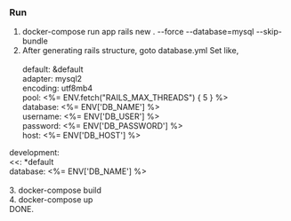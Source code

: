 ### Run<br/>
1. docker-compose run app rails new . --force --database=mysql --skip-bundle
2. After generating rails structure, goto database.yml
   Set like, <br/> <br/>
  default: &default <br/>
  adapter: mysql2 <br/>
  encoding: utf8mb4 <br/>
  pool: <%= ENV.fetch("RAILS_MAX_THREADS") { 5 } %> <br/>
  database: <%= ENV['DB_NAME'] %> <br/>
  username: <%= ENV['DB_USER'] %> <br/>
  password: <%= ENV['DB_PASSWORD'] %> <br/>
  host: <%= ENV['DB_HOST'] %> <br/>

  development: <br/>
    <<: *default <br/>
    database: <%= ENV['DB_NAME'] %> <br/>
<br/>
3. docker-compose build <br>
4. docker-compose up <br/>
DONE.
    
           
